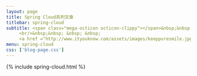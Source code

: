 ```yaml
---
layout: page
title: Spring Cloud系列文章
titlebar: spring-cloud
subtitle: <span class="mega-octicon octicon-clippy"></span>&nbsp;&nbsp; <a href ="http://gitbook.cn/gitchat/column/59f5daa149cd4330613605ba">点我学习：<font color="#000000">Spring Boot 精选达人课程</font></a>
     <br/>&nbsp;&nbsp; &nbsp; &nbsp; 
     <a href ="http://www.ityouknow.com/assets/images/keeppuresmile.jpg">关注公众号：<font color="#00FF00">纯洁的微笑</font>，回复"springcloud"获取精选视频教程。</a>
menu: spring-cloud
css: ['blog-page.css']
---
```

{% include spring-cloud.html %}